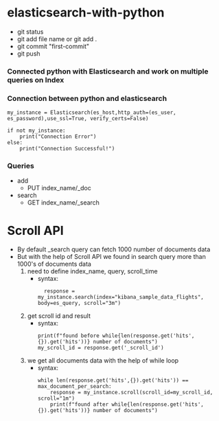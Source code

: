 # elasticsearch-with-python
-  git status
-  git add file name or git add .
-  git commit "first-commit"
-  git push

### Connected python with Elasticsearch and work on multiple queries on Index

### Connection between python and elasticsearch
    my_instance = Elasticsearch(es_host,http_auth=(es_user, es_password),use_ssl=True, verify_certs=False)

    if not my_instance:
        print("Connection Error")
    else:
        print("Connection Successful!")

### Queries
-   add
    -   PUT index_name/_doc
-   search 
    -   GET index_name/_search

# Scroll API
-   By default _search query can fetch 1000 number of documents data
-   But with the help of Scroll API we found in search query more than 1000's of documents data 
    1.  need to define index_name, query, scroll_time
        - syntax:
            <!-- -   got response -->
                response = my_instance.search(index="kibana_sample_data_flights", body=es_query, scroll="3m")
            
    2.  get scroll id and result
        -   syntax:
            <!-- -  first we get 1000 hits/record here before while loop -->
                print(f"found before while{len(response.get('hits',{}).get('hits'))} number of documents")
                my_scroll_id = response.get('_scroll_id')

    3.  we get all documents data with the help of while loop  
        -   syntax:
            <!-- -   while loop -->
                while len(response.get('hits',{}).get('hits')) == max_document_per_search:
                    response = my_instance.scroll(scroll_id=my_scroll_id, scroll="1m")
                    print(f"found after while{len(response.get('hits',{}).get('hits'))} number of documents")